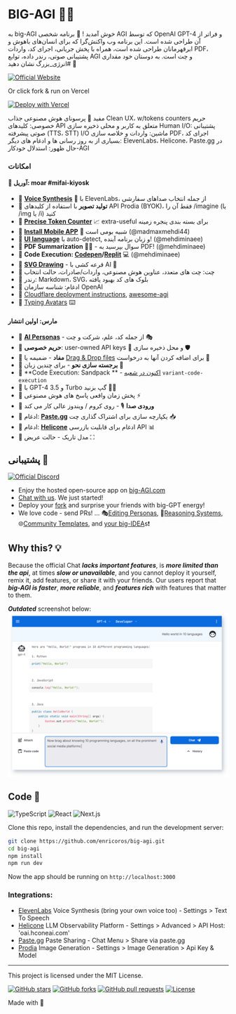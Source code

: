 # BIG-AGI 🤖💬

به big-AGI خوش آمدید
! 🎉 برنامه شخصی AGI که ​​توسط OpenAI GPT-4 و فراتر از آن طراحی شده است. این برنامه وب واکنش‌گرا که برای انسان‌های باهوش و ابرقهرمانان طراحی شده است، همراه با پخش جریانی، اجرای کد، واردات PDF، پشتیبانی صوتی، رندر داده، توابع AGI و چت است. به دوستان خود مقداری #انرژی_بزرگ نشان دهید 🚀


[![Official Website](https://img.shields.io/badge/BIG--AGI.com-%23096bde?style=for-the-badge&logo=vercel&label=demo)](https://big-agi.com)

Or click fork & run on Vercel

[![Deploy with Vercel](https://vercel.com/button)](https://vercel.com/new/clone?repository-url=https%3A%2F%2Fgithub.com%2Fenricoros%2Fbig-agi&env=OPENAI_API_KEY,OPENAI_API_HOST&envDescription=OpenAI%20KEY%20for%20your%20deployment.%20Set%20HOST%20only%20if%20non-default.)

مفید 👊 
پرسونای هوش مصنوعی جذاب 
Clean UX، w/tokens counters 
حریم خصوصی: کلیدهای API متعلق به کاربر و محلی ذخیره سازی Human I/O: 
پشتیبانی صوتی پیشرفته (TTS، STT) I/O ماشین: واردات و خلاصه سازی PDF، 
اجرای کد بسیاری از به روز رسانی ها و ادغام های دیگر: ElevenLabs، Helicone، Paste.gg در حال ظهور: استدلال خودکار-AGI

### امکانات

#### 🚨 آوریل: moar #mifai-kiyosk

- 🎉 **[Voice Synthesis](docs/pixels/feature_voice_1.png)** 📣 با ElevenLabs، از جمله انتخاب صداهای سفارشی
- 🎉 **تولید تصویر** با استفاده از کلیدهای API Prodia (BYOK)، فقط آن را /imagine (یا /img یا /i) کنید
- 🎉 **[Precise Token Counter](docs/pixels/feature_token_counter.png)** 📈 extra-useful برای بسته بندی پنجره زمینه
- 🎉 **[Install Mobile APP](docs/pixels/feature_pwa.png)** 📲 شبیه بومی است (@madmaxmehdi44)
- 🎉 **[UI language](docs/pixels/feature_language.png)** با auto-detect, و زبان برنامه آینده! (@mehdiminaee)
- 🎉 **PDF Summarization** 🧩🤯 - سوال بپرسید به  PDF! (@mehdiminaee)
- 🎉 **Code Execution: [Codepen](https://codepen.io/)/[Replit](https://replit.com/)** 💻 (@mehdiminaee)
- 🎉 **[SVG Drawing](docs/pixels/feature_svg_drawing.png)** - قرعه کشی با AI 🎨
- 🎉 چت: چت های متعدد، عناوین هوش مصنوعی، واردات/صادرات، حالت انتخاب
- 🎉 رندر: Markdown، SVG، بلوک های کد بهبود یافته
- 🎉 ادغام: شناسه سازمان OpenAI
- 🎉 [Cloudflare deployment instructions](docs/deploy-cloudflare.md),
  [awesome-agi](https://github.com/enricoros/awesome-agi)
- 🎉 [Typing Avatars](docs/pixels/gif_typing_040123.gif) ⌨️
  <!-- p><a href="docs/pixels/gif_typing_040123.gif"><img src="docs/pixels/gif_typing_040123.gif" width='700' alt="آواتارهای تایپ جدید"/></a></p -->

#### مارس: اولین انتشار

- 🎉 **[AI Personas](docs/pixels/feature_purpose_two.png)** - از جمله کد، علم، شرکت و چت 🎭
- 🎉 **حریم خصوصی**: user-owned API keys 🔑 و محل ذخیره سازی 🛡️
- 🎉 **مفاد** - ضمیمه یا [Drag & Drop files](docs/pixels/feature_drop_target.png) برای اضافه کردن آنها به درخواست 📁
- 🎉 **برجسته سازی نحو** - برای چندین زبان 🌈
- 🎉 **Code Execution: Sandpack
  ** - [اکنون در شعبه]((https://mifai-kiyosk.vercel.app/)) `variant-code-execution`
- 🎉 با GPT-4 و 3.5 Turbo گپ بزنید 🧠💨
- 🎉 پخش زمان واقعی پاسخ های هوش مصنوعی ⚡
- 🎉 **ورودی صدا** 🎙️ - روی کروم / ویندوز عالی کار می کند
- 🎉 ادغام: **[Paste.gg](docs/pixels/feature_paste_gg.png)** یکپارچه سازی برای اشتراک گذاری چت 📥
- 🎉 ادغام: **[Helicone](https://www.helicone.ai/)** ادغام برای قابلیت بازرسی API 📊
- 🌙 مدل تاریک - حالت عریض ⛶

## پشتیبانی  🙌

[//]: # ([![Official Discord]&#40;https://img.shields.io/discord/1098796266906980422?label=discord&logo=discord&logoColor=%23fff&style=for-the-badge&#41;]&#40;https://discord.gg/MkH4qj2Jp9&#41;)
[![Official Discord](https://discordapp.com/api/guilds/1098796266906980422/widget.png?style=banner2)](https://discord.gg/MkH4qj2Jp9)

* Enjoy the hosted open-source app on [big-AGI.com](https://get.big-agi.com)
* [Chat with us](https://discord.gg/MkH4qj2Jp9). We just started!
* Deploy your [fork](https://github.com/enricoros/big-agi/fork) and surprise your friends with big-GPT
  energy!
* We love code - send PRs! ...
  🎭[Editing Personas](https://github.com/enricoros/big-agi/issues/35),
  🧩[Reasoning Systems](https://github.com/enricoros/big-agi/issues/36),
  🌐[Community Templates](https://github.com/enricoros/big-agi/issues/35),
  and [your big-IDEA](https://github.com/enricoros/big-agi/issues/new?labels=RFC&body=Describe+the+idea)s❗

## Why this? 💡

Because the official Chat ___lacks important features___, is ___more limited than the api___, at times
___slow or unavailable___, and you cannot deploy it yourself, remix it, add features, or share it with
your friends.
Our users report that ___big-AGI is faster___, ___more reliable___, and ___features rich___
with features that matter to them.

***Outdated*** screenshot below:
![Ask away, paste a ton, copy the gems](docs/pixels/zold_screenshot_web.png)

## Code 🧩

![TypeScript](https://img.shields.io/badge/TypeScript-007ACC?style=&logo=typescript&logoColor=white)
![React](https://img.shields.io/badge/React-61DAFB?style=&logo=react&logoColor=black)
![Next.js](https://img.shields.io/badge/Next.js-000000?style=&logo=vercel&logoColor=white)

Clone this repo, install the dependencies, and run the development server:

```bash
git clone https://github.com/enricoros/big-agi.git
cd big-agi
npm install
npm run dev
```

Now the app should be running on `http://localhost:3000`

### Integrations:

* [ElevenLabs](https://elevenlabs.io/) Voice Synthesis (bring your own voice too) - Settings > Text To Speech
* [Helicone](https://www.helicone.ai/) LLM Observability Platform - Settings > Advanced > API Host: 'oai.hconeai.com'
* [Paste.gg](https://paste.gg/) Paste Sharing - Chat Menu > Share via paste.gg
* [Prodia](https://prodia.com/) Image Generation - Settings > Image Generation > Api Key & Model

---

This project is licensed under the MIT License.

[![GitHub stars](https://img.shields.io/github/stars/enricoros/big-agi)](https://github.com/enricoros/big-agi/stargazers)
[![GitHub forks](https://img.shields.io/github/forks/enricoros/big-agi)](https://github.com/enricoros/big-agi/network)
[![GitHub pull requests](https://img.shields.io/github/issues-pr/enricoros/big-agi)](https://github.com/enricoros/big-agi/pulls)
[![License](https://img.shields.io/github/license/enricoros/big-agi)](https://github.com/enricoros/big-agi/LICENSE)

[//]: # ([![GitHub issues]&#40;https://img.shields.io/github/issues/enricoros/big-agi&#41;]&#40;https://github.com/enricoros/big-agi/issues&#41;)

Made with 💙
